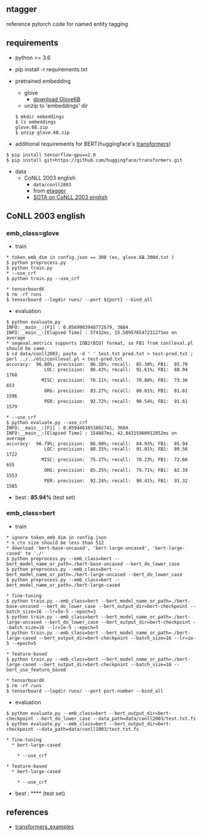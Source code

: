 ## ntagger

reference pytorch code for named entity tagging

## requirements

- python >= 3.6

- pip install -r requirements.txt

- pretrained embedding
  - glove
    - [download Glove6B](http://nlp.stanford.edu/data/glove.6B.zip)
  - unzip to 'embeddings' dir
  ```
  $ mkdir embeddings
  $ ls embeddings
  glove.6B.zip
  $ unzip glove.6B.zip 
  ```

- additional requirements for BERT(huggingface's [transformers](https://github.com/huggingface/transformers.git))
```
$ pip install tensorflow-gpu==2.0
$ pip install git+https://github.com/huggingface/transformers.git
```

- data
  - CoNLL 2003 english
    - `data/conll2003`
    - from [etagger](https://github.com/dsindex/etagger)
    - [SOTA on CoNLL 2003 english](https://paperswithcode.com/sota/named-entity-recognition-ner-on-conll-2003)

## CoNLL 2003 english

### emb_class=glove

- train
```
* token_emb_dim in config.json == 300 (ex, glove.6B.300d.txt )
$ python preprocess.py
$ python train.py
* --use_crf
$ python train.py --use_crf

* tensorboardX
$ rm -rf runs
$ tensorboard --logdir runs/ --port ${port} --bind_all
```

- evaluation
```
$ python evaluate.py
INFO:__main__:[F1] : 0.8569903948772679, 3684
INFO:__main__:[Elapsed Time] : 57432ms, 15.589576547231271ms on average
* seqeval.metrics supports IOB2(BIO) format, so FB1 from conlleval.pl should be same.
$ cd data/conll2003; paste -d ' ' test.txt pred.txt > test-pred.txt ; perl ../../etc/conlleval.pl < test-pred.txt
accuracy:  96.80%; precision:  86.10%; recall:  85.30%; FB1:  85.70
              LOC: precision:  86.43%; recall:  91.61%; FB1:  88.94  1768
             MISC: precision:  76.11%; recall:  70.80%; FB1:  73.36  653
              ORG: precision:  83.27%; recall:  80.01%; FB1:  81.61  1596
              PER: precision:  92.72%; recall:  90.54%; FB1:  91.61  1579

* --use_crf
$ python evaluate.py --use_crf
INFO:__main__:[F1] : 0.8594463853802741, 3684
INFO:__main__:[Elapsed Time] : 154887ms, 42.04315960912052ms on average
accuracy:  96.79%; precision:  86.98%; recall:  84.93%; FB1:  85.94
              LOC: precision:  88.15%; recall:  91.01%; FB1:  89.56  1722
             MISC: precision:  75.27%; recall:  70.23%; FB1:  72.66  655
              ORG: precision:  85.25%; recall:  79.71%; FB1:  82.39  1553
              PER: precision:  92.24%; recall:  90.41%; FB1:  91.32  1585
```

- best : **85.94%** (test set)

### emb_class=bert

- train
```
* ignore token_emb_dim in config.json
* n_ctx size should be less than 512
* download 'bert-base-uncased', 'bert-large-uncased', 'bert-large-cased' to './'
$ python preprocess.py --emb_class=bert --bert_model_name_or_path=./bert-base-uncased --bert_do_lower_case
$ python preprocess.py --emb_class=bert --bert_model_name_or_path=./bert-large-uncased --bert_do_lower_case
$ python preprocess.py --emb_class=bert --bert_model_name_or_path=./bert-large-cased

* fine-tuning
$ python train.py --emb_class=bert --bert_model_name_or_path=./bert-base-uncased --bert_do_lower_case --bert_output_dir=bert-checkpoint --batch_size=16 --lr=5e-5 --epoch=3
$ python train.py --emb_class=bert --bert_model_name_or_path=./bert-large-uncased --bert_do_lower_case --bert_output_dir=bert-checkpoint --batch_size=16 --lr=1e-5 --epoch=5
$ python train.py --emb_class=bert --bert_model_name_or_path=./bert-large-cased --bert_output_dir=bert-checkpoint --batch_size=16 --lr=1e-5 --epoch=5

* feature-based
$ python train.py --emb_class=bert --bert_model_name_or_path=./bert-large-cased --bert_output_dir=bert-checkpoint --batch_size=16 --bert_use_feature_based

* tensorboardX
$ rm -rf runs
$ tensorboard --logdir runs/ --port port-number --bind_all
```

- evaluation
```
$ python evaluate.py --emb_class=bert --bert_output_dir=bert-checkpoint --bert_do_lower_case --data_path=data/conll2003/test.txt.fs
$ python evaluate.py --emb_class=bert --bert_output_dir=bert-checkpoint --data_path=data/conll2003/test.txt.fs

* fine-tuning
  * bert-large-cased

    * --use_crf

* feature-based
  * bert-large-cased

    * --use_crf

```

- best : **** (test set)

## references

- [transformers_examples](https://github.com/dsindex/transformers_examples)


